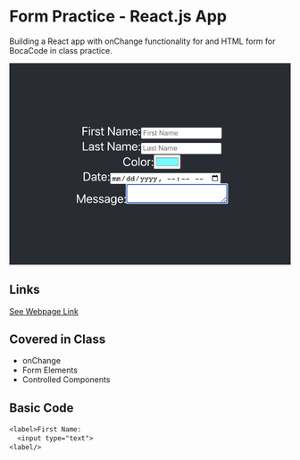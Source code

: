 # Form Practice - React.js App 
Building a React app with onChange functionality for and HTML form for BocaCode in class practice.

[![screen shot](./public/images/README.png)](https://form-practice-lc.web.app/)

## Links
[See Webpage Link](https://form-practice-lc.web.app/)

## Covered in Class
* onChange
* Form Elements
* Controlled Components

## Basic Code
```
<label>First Name:
  <input type="text">
<label/>

```